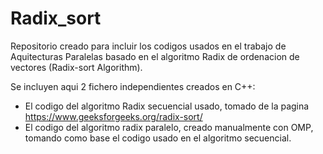 # Radix_sort

Repositorio creado para incluir los codigos usados en el trabajo de Aquitecturas Paralelas basado en el algoritmo Radix de ordenacion de vectores (Radix-sort Algorithm).

Se incluyen aqui 2 fichero independientes creados en C++:
  - El codigo del algoritmo Radix secuencial usado, tomado de la pagina https://www.geeksforgeeks.org/radix-sort/
  - El codigo del algoritmo radix paralelo, creado manualmente con OMP, tomando como base el codigo usado en el algoritmo secuencial.
